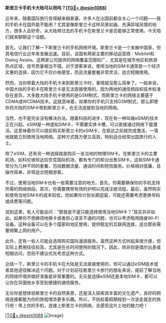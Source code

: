 **斯里兰卡手机卡大陆可以用吗？[[TG💪+ @esim1088](https://t.me/s/esim1088)]**

近年来，随着国际旅行变得越来越普遍，许多人在出国前都会关心一个问题——我的手机卡在国外能不能用？尤其是像斯里兰卡这样风景如画、充满异域风情的地方，很多人会好奇，从大陆带过去的手机卡在斯里兰卡是否能够正常使用。今天咱们就来聊聊这个话题。

首先，让我们了解一下斯里兰卡的手机网络环境。斯里兰卡是一个发展中国家，但其电信行业近年来发展迅速。目前，该国有两家主要的移动运营商：Mobitel和Dialog Axiata。这两家公司提供的网络覆盖范围较广，尤其是在城市地区和旅游热点区域，信号质量相当不错。对于游客来说，使用当地的SIM卡通常是一个经济实惠的选择，因为它不仅价格便宜，而且流量套餐非常灵活，适合短期使用。

然而，当你带着大陆的手机卡来到斯里兰卡时，事情就没那么简单了。一般来说，中国大陆的手机卡在斯里兰卡是无法直接使用的，因为两地的通信频段和技术标准存在差异。大多数大陆手机卡使用的是GSM制式，而斯里兰卡的网络主要基于CDMA或WCDMA技术。这就意味着，如果你的手机只支持GSM制式，那么即使你将大陆的SIM卡带到斯里兰卡，也无法连接到当地的网络。

当然，也不是完全没有解决办法。随着科技的进步，现在有一种叫做eSIM的技术正在兴起。eSIM是一种虚拟SIM卡，不需要实体卡槽，可以直接通过网络下载激活。这意味着你可以提前购买斯里兰卡的eSIM卡，在抵达之前就完成激活，一落地就能立刻使用当地网络。这种方式既方便又高效，特别适合经常出国旅行的人士。

除了eSIM，还有另一种选择就是购买一张当地的物理SIM卡。在斯里兰卡的主要机场，如科伦坡班达拉奈克国际机场，都有专门的柜台出售SIM卡。这些SIM卡通常分为几种不同的套餐，包括数据流量、通话时间和短信服务。价格相对低廉，且操作简单，非常适合短期游客。

不过，使用当地SIM卡也有一些需要注意的地方。首先，你需要确保你的手机支持所需的网络频段。其次，你需要携带有效的护照以完成注册流程。最后，虽然购买和使用当地SIM卡的成本较低，但如果你计划长期逗留，可能还需要考虑更换号码或续费等问题。

说到这里，有人可能会问：“那我是不是只能选择使用当地SIM卡？”其实并非如此。如果你不想麻烦地换卡或者担心语言不通的问题，也可以考虑租用随身Wi-Fi设备。这种设备可以在多个国家和地区使用，提供稳定的互联网连接，适合那些需要频繁上网的用户。

此外，还有一些人可能会选择购买国际漫游服务。虽然这种方式听起来很方便，但实际上费用往往较高，尤其是在长时间使用的情况下。因此，除非你是偶尔出差或短期访问，否则不建议优先考虑这种方式。

总结一下，斯里兰卡的手机卡在大陆是无法直接使用的，但可以通过eSIM技术或者其他途径解决这个问题。对于计划前往斯里兰卡旅行的朋友来说，提前了解当地的网络环境并做好准备是非常重要的。无论是选择eSIM还是本地SIM卡，都可以让你在异国他乡享受到便捷的通信服务。

无论你是想体验斯里兰卡的自然美景，还是深入探索其丰富的文化遗产，良好的网络连接都能为你的旅程增添更多乐趣。所以，不妨趁着假期规划一次说走就走的旅行吧！带上你的手机，连接上斯里兰卡的网络，去感受这片土地的魅力吧！

[[TG💪+ @esim1088](https://t.me/s/esim1088) ![Image](https://i.postimg.cc/4NQfJmqS/Snipaste-2025-05-13-00-14-12.png)]